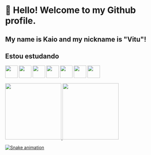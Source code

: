 # 👋 Hello! Welcome to my Github profile.
## My name is Kaio and my nickname is "Vitu"!

## Estou estudando

<img loading="lazy" src="https://cdn.jsdelivr.net/gh/devicons/devicon@latest/icons/html5/html5-plain-wordmark.svg" width="40" height="40"/> <img loading="lazy" src="https://cdn.jsdelivr.net/gh/devicons/devicon@latest/icons/css3/css3-original-wordmark.svg" width="40" height="40"/> <img loading="lazy" src="https://cdn.jsdelivr.net/gh/devicons/devicon@latest/icons/java/java-original-wordmark.svg" width="40" height="40" /> 
<img loading="lazy" src="https://cdn.jsdelivr.net/gh/devicons/devicon@latest/icons/javascript/javascript-original.svg" width="40" height="40"/> <img loading="lazy" src="https://cdn.jsdelivr.net/gh/devicons/devicon@latest/icons/typescript/typescript-original.svg" width="40" height="40"/> 
<img loading="lazy" src="https://cdn.jsdelivr.net/gh/devicons/devicon@latest/icons/csharp/csharp-plain.svg" width="40" height="40"/> <img loading="lazy" src="https://cdn.jsdelivr.net/gh/devicons/devicon@latest/icons/php/php-plain.svg" width="40" height="40"/>






<div>
<a href="https://github.com/Kaio-0708">
<img loading="lazy" height="180em" src="https://github-readme-stats.vercel.app/api/top-langs/?username=Kaio-0708&layout=compact&langs_count=7&theme=dracula"/>
<img loading="lazy" height="180em" src="https://github-readme-stats.vercel.app/api?username=Kaio-0708&show_icons=true&theme=dracula&include_all_commits=true&count_private=true"/>
</div>


![Snake animation](https://github.com/Kaio-0708/blob/output/github-contribution-grid-snake.svg)

